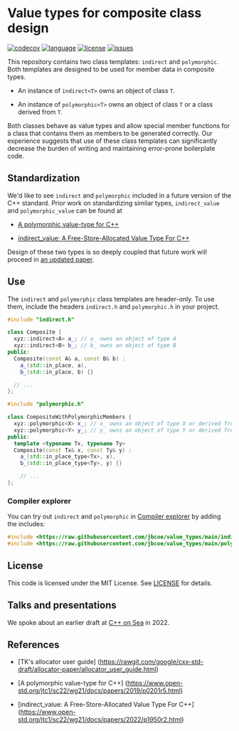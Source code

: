 # Value types for composite class design

[![codecov][badge.codecov]][codecov] [![language][badge.language]][language]
[![license][badge.license]][license] [![issues][badge.issues]][issues]

[badge.language]: https://img.shields.io/badge/language-C%2B%2B20-yellow.svg
[badge.codecov]:
    https://img.shields.io/codecov/c/github/jbcoe/value_types/master.svg?logo=codecov
[badge.license]: https://img.shields.io/badge/license-MIT-blue.svg
[badge.issues]: https://img.shields.io/github/issues/jbcoe/value_types.svg

[codecov]: https://codecov.io/gh/jbcoe/value_types
[language]: https://en.wikipedia.org/wiki/C%2B%2B20
[license]: https://en.wikipedia.org/wiki/MIT_License
[issues]: http://github.com/jbcoe/value_types/issues

This repository contains two class templates: `indirect` and `polymorphic`. Both
templates are designed to be used for member data in composite types.

* An instance of `indirect<T>` owns an object of class `T`.

* An instance of `polymorphic<T>` owns an object of class `T` or a class derived
from `T`.

Both classes behave as value types and allow special member functions for a
class that contains them as members to be generated correctly. Our experience
suggests that use of these class templates can significantly decrease the burden
of writing and maintaining error-prone boilerplate code.

## Standardization

We'd like to see `indirect` and `polymorphic` included in a future version of
the C++ standard. Prior work on standardizing similar types, `indirect_value`
and `polymorphic_value` can be found at

* [A polymorphic value-type for
  C++](https://www.open-std.org/jtc1/sc22/wg21/docs/papers/2019/p0201r5.html)

* [indirect_value: A Free-Store-Allocated Value Type For
  C++](https://www.open-std.org/jtc1/sc22/wg21/docs/papers/2022/p1950r2.html)

Design of these two types is so deeply coupled that future work will proceed in
[an updated paper](DRAFT.md).

## Use
The `indirect` and `polymorphic` class templates are header-only. To use them,
include the headers `indirect.h` and `polymorphic.h` in your project.

```cpp
#include "indirect.h"

class Composite {
  xyz::indirect<A> a_; // a_ owns an object of type A
  xyz::indirect<B> b_; // b_ owns an object of type B
public:
  Composite(const A& a, const B& b) : 
    a_(std::in_place, a), 
    b_(std::in_place, b) {}

  // ...
};
```

```cpp
#include "polymorphic.h"

class CompositeWithPolymorphicMembers {
  xyz::polymorphic<X> x_; // x_ owns an object of type X or derived from X
  xyz::polymorphic<Y> y_; // y_ owns an object of type Y or derived from Y
public:
  template <typename Tx, typename Ty>
  Composite(const Tx& x, const Ty& y) : 
    a_(std::in_place_type<Tx>, x), 
    b_(std::in_place_type<Ty>, y) {}

    // ...
};
```

### Compiler explorer

You can try out `indirect` and `polymorphic` in [Compiler explorer](https://godbolt.org/)
by adding the includes:

```cpp
#include <https://raw.githubusercontent.com/jbcoe/value_types/main/indirect.h>
#include <https://raw.githubusercontent.com/jbcoe/value_types/main/polymorphic.h>
```

## License

This code is licensed under the MIT License. See [LICENSE](LICENSE) for details.

## Talks and presentations

We spoke about an earlier draft at [C++ on
Sea](https://www.youtube.com/watch?v=sjLRX4WMvlU) in 2022.

## References

* [TK's allocator user guide]
  (https://rawgit.com/google/cxx-std-draft/allocator-paper/allocator_user_guide.html)

* [A polymorphic value-type for C++]
  (https://www.open-std.org/jtc1/sc22/wg21/docs/papers/2019/p0201r5.html)

* [indirect_value: A Free-Store-Allocated Value Type For C++]
  (https://www.open-std.org/jtc1/sc22/wg21/docs/papers/2022/p1950r2.html)
